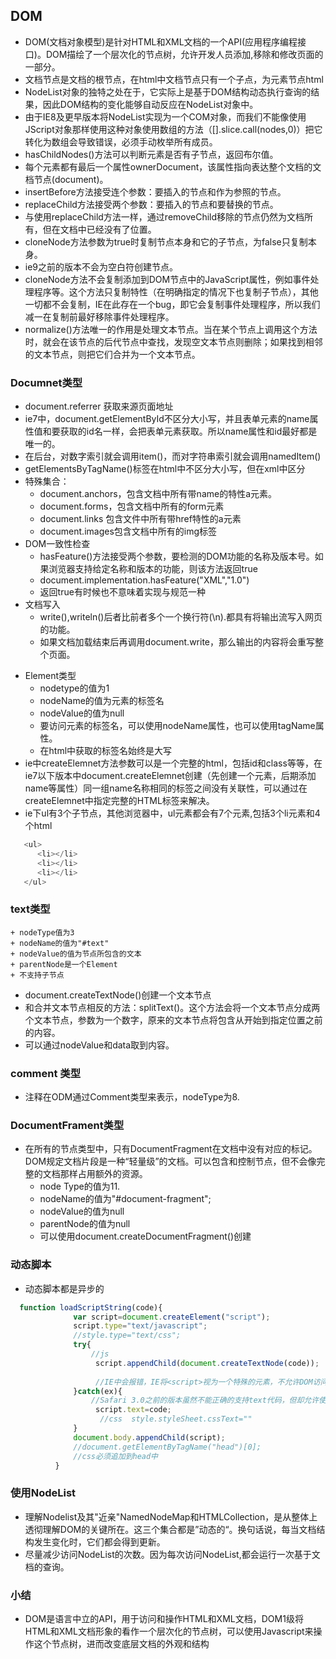 ## DOM
- DOM(文档对象模型)是针对HTML和XML文档的一个API(应用程序编程接口)。DOM描绘了一个层次化的节点树，允许开发人员添加,移除和修改页面的一部分。
- 文档节点是文档的根节点，在html中文档节点只有一个子点，为元素节点html
- NodeList对象的独特之处在于，它实际上是基于DOM结构动态执行查询的结果，因此DOM结构的变化能够自动反应在NodeList对象中。
- 由于IE8及更早版本将NodeList实现为一个COM对象，而我们不能像使用JScript对象那样使用这种对象使用数组的方法（[].slice.call(nodes,0)）把它转化为数组会导致错误，必须手动枚举所有成员。
- hasChildNodes()方法可以判断元素是否有子节点，返回布尔值。
- 每个元素都有最后一个属性ownerDocument，该属性指向表达整个文档的文档节点(document)。
- insertBefore方法接受连个参数：要插入的节点和作为参照的节点。
- replaceChild方法接受两个参数：要插入的节点和要替换的节点。
- 与使用replaceChild方法一样，通过removeChild移除的节点仍然为文档所有，但在文档中已经没有了位置。
- cloneNode方法参数为true时复制节点本身和它的子节点，为false只复制本身。
- ie9之前的版本不会为空白符创建节点。
- cloneNode方法不会复制添加到DOM节点中的JavaScript属性，例如事件处理程序等。这个方法只复制特性（在明确指定的情况下也复制子节点），其他一切都不会复制，IE在此存在一个bug，即它会复制事件处理程序，所以我们减一在复制前最好移除事件处理程序。
- normalize()方法唯一的作用是处理文本节点。当在某个节点上调用这个方法时，就会在该节点的后代节点中查找，发现空文本节点则删除；如果找到相邻的文本节点，则把它们合并为一个文本节点。
### Documnet类型
- document.referrer 获取来源页面地址
- ie7中，document.getElementById不区分大小写，并且表单元素的name属性值和要获取的id名一样，会把表单元素获取。所以name属性和id最好都是唯一的。
- 在后台，对数字索引就会调用item()，而对字符串索引就会调用namedItem()
- getElementsByTagName()标签在html中不区分大小写，但在xml中区分
- 特殊集合：
    + document.anchors，包含文档中所有带name的特性a元素。
    + document.forms，包含文档中所有的form元素
    + document.links 包含文件中所有带href特性的a元素
    + document.images包含文档中所有的img标签
- DOM一致性检查
    + hasFeature()方法接受两个参数，要检测的DOM功能的名称及版本号。如果浏览器支持给定名称和版本的功能，则该方法返回true
    + document.implementation.hasFeature("XML","1.0")   
    + 返回true有时候也不意味着实现与规范一种
- 文档写入
    + write(),writeln()后者比前者多个一个换行符(\n).都具有将输出流写入网页的功能。    
    + 如果文档加载结束后再调用document.write，那么输出的内容将会重写整个页面。
+ Element类型
    + nodetype的值为1
    + nodeName的值为元素的标签名
    + nodeValue的值为null
    + 要访问元素的标签名，可以使用nodeName属性，也可以使用tagName属性。  
    + 在html中获取的标签名始终是大写  
+ ie中createElemnet方法参数可以是一个完整的html，包括id和class等等，在ie7以下版本中document.createElemnet创建（先创建一个元素，后期添加name等属性）同一组name名称相同的标签之间没有关联性，可以通过在 createElemnet中指定完整的HTML标签来解决。    
+ ie下ul有3个子节点，其他浏览器中，ul元素都会有7个元素,包括3个li元素和4个html
````js
   <ul>
      <li></li>
      <li></li>
      <li></li>
   </ul>
```` 
### text类型
    + nodeType值为3
    + nodeName的值为"#text"
    + nodeValue的值为节点所包含的文本
    + parentNode是一个Element
    + 不支持子节点
 - document.createTextNode()创建一个文本节点   
 - 和合并文本节点相反的方法：splitText()。这个方法会将一个文本节点分成两个文本节点，参数为一个数字，原来的文本节点将包含从开始到指定位置之前的内容。
 - 可以通过nodeValue和data取到内容。
### comment 类型
 - 注释在ODM通过Comment类型来表示，nodeType为8. 
### DocumentFrament类型
 -  在所有的节点类型中，只有DocumentFragment在文档中没有对应的标记。DOM规定文档片段是一种“轻量级”的文档。可以包含和控制节点，但不会像完整的文档那样占用额外的资源。
    + node Type的值为11.
    + nodeName的值为"#document-fragment";
    + nodeValue的值为null
    + parentNode的值为null
    + 可以使用document.createDocumentFragment()创建

### 动态脚本
 - 动态脚本都是异步的
````js 
  function loadScriptString(code){
              var script=document.createElement("script");
              script.type="text/javascript";
              //style.type="text/css";
              try{
                  //js
                   script.appendChild(document.createTextNode(code));
                  
                   //IE中会报错，IE将<script>视为一个特殊的元素，不允许DOM访问其子节点
              }catch(ex){
                  //Safari 3.0之前的版本虽然不能正确的支持text代码，但却允许使用文本节点技术来指定代码
                   script.text=code;
                    //css  style.styleSheet.cssText=""
              }
              document.body.appendChild(script);
              //document.getElementByTagName("head")[0];
              //css必须追加到head中
          }
````
### 使用NodeList
  - 理解Nodelist及其"近亲"NamedNodeMap和HTMLCollection，是从整体上透彻理解DOM的关键所在。这三个集合都是”动态的“。换句话说，每当文档结构发生变化时，它们都会得到更新。
  - 尽量减少访问NodeList的次数。因为每次访问NodeList,都会运行一次基于文档的查询。
### 小结
  - DOM是语言中立的API，用于访问和操作HTML和XML文档，DOM1级将HTML和XML文档形象的看作一个层次化的节点树，可以使用Javascript来操作这个节点树，进而改变底层文档的外观和结构
   



